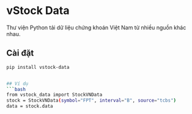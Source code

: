 # vStock Data

Thư viện Python tải dữ liệu chứng khoán Việt Nam từ nhiều nguồn khác nhau.

## Cài đặt
```bash
pip install vstock-data


## Ví dụ
```bash
from vstock_data import StockVNData
stock = StockVNData(symbol="FPT", interval="B", source="tcbs")
data = stock.data
